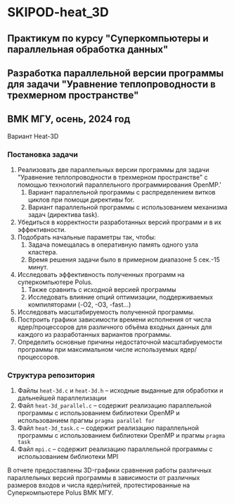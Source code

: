 # SKIPOD-heat_3D
## Практикум по курсу "Суперкомпьютеры и параллельная обработка данных"
## Разработка параллельной версии программы для задачи "Уравнение теплопроводности в трехмерном пространстве"
## ВМК МГУ, осень, 2024 год

Вариант Heat-3D

### Постановка задачи
1.	Реализовать две параллельных версии программы для задачи "Уравнение теплопроводности в трехмерном пространстве" с помощью технологий параллельного программирования OpenMP.'
    1. Вариант параллельной программы с распределением витков циклов при помощи директивы for.
    2. Вариант параллельной программы с использованием механизма задач (директива task).
4.	Убедиться в корректности разработанных версий программ и в их эффективности.
5.	Подобрать начальные параметры так, чтобы:
    1.	Задача помещалась в оперативную память одного узла кластера.
    2.	Время решения задачи было в примерном диапазоне 5 сек.-15 минут.
6.	Исследовать эффективность полученных программ на суперкомпьютере Polus.
    1.	Также сравнить с исходной версией программы
    2. Исследовать влияние опций оптимизации, поддерживаемых компиляторами (-O2, -O3, -fast...)
7.	Исследовать масштабируемость полученной программы.
8.	Построить графики зависимости времени исполнения от числа ядер/процессоров для различного объёма входных данных для каждого из разработанных вариантов программы.
9.	Определить основные причины недостаточной масштабируемости программы при максимальном числе используемых ядер/процессоров.

### Структура репозитория
1. Файлы `heat-3d.c` и `heat-3d.h` – исходные выданные для обработки и дальнейшей параллелизации
2. Файл `heat-3d_parallel.c` – содержит реализацию параллельной программы с использованием библиотеки OpenMP и использованием прагмы `pragma parallel for`
3. Файл `heat-3d_task.c` – содержит реализацию параллельной программы с использованием библиотеки OpenMP и прагмы `pragma task`
4. Файл `mpi.c` – содержит реализацию параллельной программы с использованием библиотеки MPI

В отчете предоставлены 3D-графики сравнения работы различных параллельных версий программы в зависимости от различных размеров входов и числа ядер/нитей, протестированные на Суперкомпьютере Polus ВМК МГУ.
